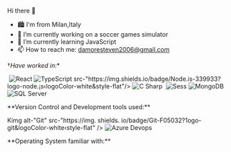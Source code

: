 Hi there 👋


- 🏙 I'm from Milan,Italy
- 🔭 I’m currently working on a soccer games simulator
- 🌱 I’m currently learning JavaScript
- 📫 How to reach me: damoresteven2006@gmail.com

†*Have worked in:**
<p>
<img alt-"Angular" src-"https: //img.shields.io/badge /Angular-DD0031?1ogo-angular‹logoColor-white&style-flat" />
<img alt="React" src-"https://img.shields.io/badge/React-61DAFB?1ogo=react ¿logoColor-white&style-flat" /›
<img alt="JavaScript" sro-"https://img. shields. io/badge/JavaScript-F7DF1E?1ogo-javascript&logoColor-white&style-flat" />
<img alt="TypeScript"
<img alt="TypeScript"
sro-"https://img.shields.io/badge/TypeScript-3178C6?1ogo=typescript¿logoColor=white&style=flat"/>
src-"https://img.shields.io/badge/Node.is-339933?logo-node.¡s‹logoColor-white&style-flat"/>
<img alt="C Sharp" src="https://img.shields.io/badge/C°23-239120?1ogo=c-sharp&logoColor-white‹style-flat" /›
<img alt="HTML" src="https://img.shields. io/badge/HTML-E34F26?1ogo-html5&logoColor white&style-flat" />
<img alt-"'Css" sre-"https: //img. shields. io/badge/CSS-1572B6?1ogo css3&logoColor white&style-flat" />
<img
alt="Sess" src-"https://img.shields. io/badge/Sess-CC6699?1ogo-sass&logoColor-white‹style-flat" />
<imq alt="'PostqresQL"
src-"https://img.shields.io/badge/PostqreSQL-336791?1ogo-postgresqll&logoColor-white‹style-flat"/>
<img alt="MongoDB" src="https://img.shields.io/badge /MongoDB-47A248?1ogo-mongodb¿ logoColor-white&style-flat" />
<img alt="SQL Server" src-"https://img.shields. io/badge/SQL Server-CC2927?1ogo-microsoft+sql+serverálogoColor-white&style-flat" />
</p>
**Version Control and Development tools used:**
<p>
Kimg alt-"Git" src-"https://img. shields. io/badge/Git-F05032?1ogo-git&logoColor-white‹style-flat" />
<ima alt="GitHub" src-"https://imq.shields.io/badge/GitHub-181717?1ogo-github&logoColor-white&style-flat" />
<img
alt="Azure Devops"
sre-"https://img.shields.io/badge/AzureDevOps-0078D7?1ogo-azure+devops&logoColor-white&style-flat"/>
<img alt -"Visual Studio"
sro-"https://img.shields.io/badge/VisualStudio-5C2D91?logo=visual+studiologoColor-white&style=flat"/>
<imq alt-"Visual Studio Code"
sro="https://img.shields.io/badge/VisualStudioCode-007ACC?1ogo=visual+studio+code¿logoColor=white&style-flat"/>
</p>
**Operating System familiar with:**
<p>
<mg alt-"Macos" src-"https://img.shields. io/badge/MacOS-000000?1ogo-macos‹logoColor-white‹style-flat' />
<img alt-"Windows" src-"https://img. shields. io/badge/Windows-0078D6?1ogo-windows§logoColor-white&style-flat" />
</p>

